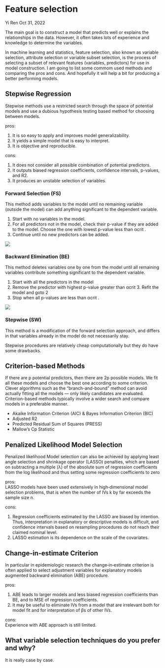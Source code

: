 Feature selection
================
Yi Ren
Oct 31, 2022

The main goal is to construct a model that predicts well or explains the relationships in the data. However, it often takes lots of experience and knowledge to determine the variables. 

In machine learning and statistics, feature selection, also known as variable selection, attribute selection or variable subset selection, is the process of selecting a subset of relevant features (variables, predictors) for use in model construction. I am going to list some commom used methods and comparing the pros and cons. And hopefully it will help a bit for producing a better performing models.

## Stepwise Regression
Stepwise methods use a restricted search through the space of potential models and use a dubious hypothesis testing based method for choosing between models.

pros:
1. It is so easy to apply and improves model generalizability.
2. It yields a simple model that is easy to interpret.
3. It is objective and reproducible.

cons: 
1. It does not consider all possible combination of potential predictors.
2. It outputs biased regression coefficients, confidence intervals, p-values, and R2.
3. It produces an unstable selection of variables.

### Forward Selection (FS) 
This method adds variables to the model until no remaining variable (outside the model) can add anything significant to the dependent variable. 

1. Start with no variables in the model.
2. For all predictors not in the model, check their p-value if they are added to the model. Choose the one with lowest p-value less than αcrit .
3. Continue until no new predictors can be added.

![](https://quantifyinghealth.com/wp-content/uploads/2019/10/forward-stepwise-algorithm.png)

### Backward Elimination (BE)
This method deletes variables one by one from the model until all remaining variables contribute something significant to the dependent variable. 

1. Start with all the predictors in the model
2. Remove the predictor with highest p-value greater than αcrit 3. Refit the model and goto 2
4. Stop when all p-values are less than αcrit .

![](https://quantifyinghealth.com/wp-content/uploads/2019/10/backward-stepwise-algorithm.png)

### Stepwise (SW) 
This method is a modification of the forward selection approach, and differs in that variables already in the model do not necessarily stay.

Stepwise procedures are relatively cheap computationally but they do have some drawbacks.

## Criterion-based Methods 
If there are p potential predictors, then there are 2p possible models. We fit all these models and choose the best one according to some criterion. Clever algorithms such as the “branch-and-bound” method can avoid actually fitting all the models — only likely candidates are evaluated. Criterion-based methods typically involve a wider search and compare models in a preferable manner.
+ Akaike Information Criterion (AIC) & Bayes Information Criterion (BIC) 
+ Adjusted R2
+ Predicted Residual Sum of Squares (PRESS) 
+ Mallow’s Cp Statistic

## Penalized Likelihood Model Selection
Penalized likelihood Model selection can also be achieved by applying least angle selection and shrinkage operator (LASSO) penalties, which are based on subtracting a multiple (λ) of the absolute sum of regression coefficients from the log likelihood and thus setting some regression coefficients to zero

pros:  
LASSO models have been used extensively in high‐dimensional model selection problems, that is when the number of IVs k by far exceeds the sample size n. 

cons:
1. Regression coefficients estimated by the LASSO are biased by intention. Thus, interpretation in explanatory or descriptive models is difficult, and confidence intervals based on resampling procedures do not reach their claimed nominal level. 
2. LASSO estimation is its dependence on the scale of the covariates. 

## Change‐in‐estimate Criterion 
In particular in epidemiologic research the change‐in‐estimate criterion is often applied to select adjustment variables for explanatory models augmented backward elimination (ABE) procedure. 

pros:  
1. ABE leads to larger models and less biased regression coefficients than BE, and to MSE of regression coefficients.
2. It may be useful to eliminate IVs from a model that are irrelevant both for model fit and for interpretation of βs of other IVs. 

cons:  
Experience with ABE approach is still limited.

## What variable selection techniques do you prefer and why? 
It is really case by case. 
